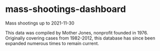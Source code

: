 # mass-shootings-dashboard
Mass shootings up to 2021-11-30

This data was compiled by Mother Jones, nonprofit founded in 1976. Originally covering cases from 1982-2012, this database has since been expanded numerous times to remain current.
